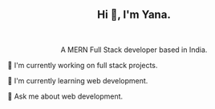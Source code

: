 <h2 align="center">
  Hi 👋, I'm Yana.
</h2>
<br/>
<p align="center">
A MERN Full Stack developer based in India.
</p>
<p>
 🔭 I'm currently working on full stack projects.
</p>
<p>
🌱 I'm currently learning web development.
</p>
<p>
💬 Ask me about web development.
</p>
